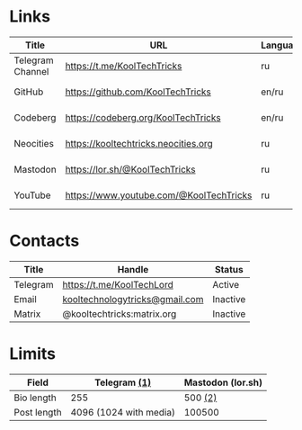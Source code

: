 # Links

|Title|URL|Language|Status|Created|RSS|
|-|-|-|-|-|-|
|Telegram Channel|https://t.me/KoolTechTricks|ru|Active|2023-03-02|None
|GitHub|https://github.com/KoolTechTricks|en/ru|Active|2023-08-21|Unknown
|Codeberg|https://codeberg.org/KoolTechTricks|en/ru|Inactive|2023-08-26|https://codeberg.org/KoolTechTricks.atom
|Neocities|https://kooltechtricks.neocities.org|ru|Active|2023-08-27|https://kooltechtricks.neocities.org/feed.atom
|Mastodon|https://lor.sh/@KoolTechTricks|ru|Active|2024-03-15|https://lor.sh/@KoolTechTricks.rss
|YouTube|https://www.youtube.com/@KoolTechTricks|ru|Reserved|2024-06-06|https://www.youtube.com/feeds/videos.xml?channel_id=UCpgXGvl34e24uhdtaO51Fqg

# Contacts

|Title|Handle|Status|
|-|-|-|
|Telegram|https://t.me/KoolTechLord|Active
|Email|kooltechnologytricks@gmail.com|Inactive
|Matrix|@kooltechtricks:matrix.org|Inactive

# Limits

|Field|Telegram [(1)]|Mastodon (lor.sh)|
|-|-|-|
|Bio length|255|500 [(2)]
|Post length|4096 (1024 with media)|100500

[(1)]: https://limits.tginfo.me/en
[(2)]: https://docs.joinmastodon.org/user/profile/#bio
